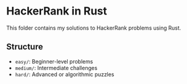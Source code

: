 # HackerRank in Rust

This folder contains my solutions to HackerRank problems using Rust.

## Structure

- `easy/`: Beginner-level problems
- `medium/`: Intermediate challenges
- `hard/`: Advanced or algorithmic puzzles